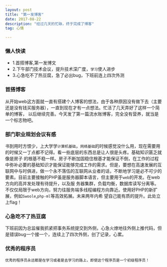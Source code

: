 ```yaml
---
layout: post
title: "第一发博客"
date: 2017-08-22
description: "经过几天的忙碌，终于完成了博客"
tag: 心情

---
```


### 懒人快读

* 1.首搭博客,第一发博文
* 2.下午部门技术会议，提升技术深广度，`学习`使人进步
* 3.心急吃不了热豆腐，急了必出bug，下班前连上四次外测

### 首搭博客

从开始web这方面就一直有搭建个人博客的想法，由于各种原因没有做下去（主要还是没有钱买服务器），一直到现在才有一点想法。忙活了几天弄好了这样一个简单的博客，
以后继续完善。今天发了第一篇流水账博客，完全没有营养，就当是一个标志物吧。

### 部门职业规划会议有感

书到用时方恨少，上大学学`计算机基础`，`网络基础`的时候感觉没什么用，现在需要用的时候又一丁点都不记得。看一些底层的东西总是让人很是头疼。基础知识匮乏就像是房子
的根基不稳一样。房子不断加固稳住根基才能保证不倒，在工作的过程中弥补必要的基础知识才能保证能够完成工作的需求。但是，要想在高速发展的互联网中与时俱进，做一个永不落伍的互联网从业者的话，不断地学习是必不可少的要素。目前主要接触的PHP虽是服务器脚本语言，但主要用于`web`的开发。在web方向的高并发处理有待提升，以及服
务器集群，负载均衡，数据库读写分离等。不仅仅局限于web方向，努力往服务端多线程编程方向靠近。使用好PHP的新扩展，例如`Swoole`,`php-ml`等高效拓展。未来两年内希
望自己能有质的提升。此处立上flag！

### 心急吃不了热豆腐

下班前因为总监催我抓紧把事务系统提交到外侧，心急火燎地往外侧上推代码，但是错误bug一个接一个，连续上了四次外侧，创了记录，心累。

### 优秀的程序员

```
优秀的程序员永远都是在学习或者是去学习的路上，即使这个程序员是一个初级程序员！
```
<br>
